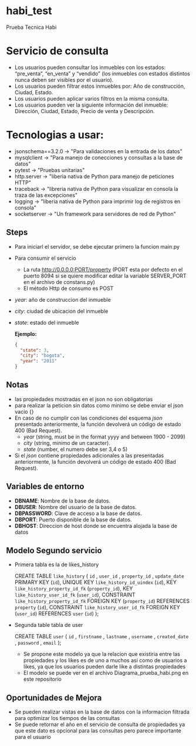# habi_test
Prueba Tecnica Habi

# Servicio de consulta
* Los usuarios pueden consultar los inmuebles con los estados: “pre_venta”, “en_venta” y “vendido” (los inmuebles con estados distintos nunca deben ser visibles por el usuario).
* Los usuarios pueden filtrar estos inmuebles por: Año de construcción, Ciudad, Estado.
* Los usuarios pueden aplicar varios filtros en la misma consulta.
* Los usuarios pueden ver la siguiente información del inmueble: Dirección, Ciudad, Estado, Precio de venta y Descripción.

# Tecnologias a usar:
  - jsonschema==3.2.0 -> "Para validaciones en la entrada de los datos"
  - mysqlclient -> "Para manejo de conecciones y consultas a la base de datos"
  - pytest -> "Pruebas unitarias"
  - http.server -> "liberia nativa de Python para manejo de peticiones HTTP"
  - traceback -> "libreria nativa de Python para visualizar en consola la traza de las excepciones"
  - logging -> "liberia nativa de Python para imprimir log de registros en consola"  
  - socketserver -> "Un framework para servidores de red de Python"

## Steps
* Para iniciarl el servidor, se debe ejecutar primero la funcion main.py
* Para consumir el servicio 
  * La ruta http://0.0.0.0:PORT/property  (PORT esta por defecto en el puerto 8094 si se quiere modificar editar la variable SERVER_PORT en el archivo de constans.py)
  * El método Http de consumo es POST

* _year_: año de construccion del inmueble
* _city_: ciudad de ubicacion del inmueble
* _state_: estado del inmueble

    **Ejemplo:**

    ```json
    {
      "state": 3,
      "city": "bogota",
      "year": "2011"
    }
    ```

## Notas
* las propiedades mostradas en el json no son obligatorias
* para realizar la peticion sin datos como minimo se debe enviar el json vacio {}
* En caso de no cumplir con las condiciones del esquema _json_ presentado anteriormente, la función devolverá un código de estado 400 (Bad Request).
  * _year_ (string, must be in the format yyyy and between 1900 - 2099)
  * _city_ (string, minimo de un caracter).
  * _state_ (number, el numero debe ser 3,4 o 5)
* Si el _json_ contiene propiedades adicionales a las presentadas anteriormente, la función devolverá un código de estado 400 (Bad Request).


## Variables de entorno

* **DBNAME**: Nombre de la base de datos.
* **DBUSER**: Nombre del usuario de la base de datos.
* **DBPASSWORD**: Clave de acceso a la base de datos.
* **DBPORT**: Puerto disponible de la base de datos.
* **DBHOST**: Direccion de host donde se encuentra alojada la base de datos

## Modelo Segundo servicio

* Primera tabla es la de likes_history

  CREATE TABLE `like_history` (
      `id` <integer>,
      `user_id` <integer>,
      `property_id` <integer>,
      `update_date` <datetime>
      PRIMARY KEY (`id`),
      UNIQUE KEY `like_history_id_uindex` (`id`),
      KEY `like_history_property_id_fk` (`property_id`),
      KEY ` like_history_user_id_fk` (`user_id`),
      CONSTRAINT `like_history_property_id_fk` FOREIGN KEY (`property_id`) REFERENCES `property` (`id`),
      CONSTRAINT `like_history_user_id_fk` FOREIGN KEY (`user_id`) REFERENCES `user` (`id`)
  );

* Segunda table tabla de user

    CREATE TABLE `user` (
      `id` <integer>,
      `firstname` <varchar>,
      `lastname` <varchar>,
      `username` <varchar>,
      `created_date` <datetime>,
      `password` <varchar>,
      `email` <varchar>
  );

  * Se propone este modelo ya que la relacion que existiria entre las propiedades y los likes es de uno a muchos asi como de usuarios a likes, ya que los usuarios pueden darle like a distintas propiedades 
  * El modelo se puede ver en el archivo Diagrama_prueba_habi.png en este repositorio

## Oportunidades de Mejora
* Se pueden realizar vistas en la base de datos con la informacion filtrada para optimizar los tiempos de las consultas
* Se puede retornar el año en el servicio de consulta de propiedades ya que este dato es opcional para las consultas pero parece importante para el usuario



